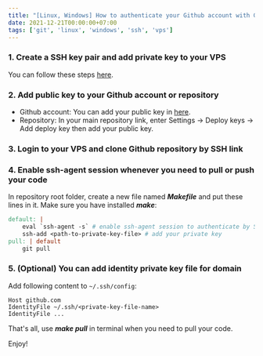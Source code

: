 ```yaml
---
title: "[Linux, Windows] How to authenticate your Github account with Git and SSH"
date: 2021-12-21T00:00:00+07:00
tags: ['git', 'linux', 'windows', 'ssh', 'vps']
---
```

### 1. Create a SSH key pair and add private key to your VPS

You can follow these steps [here](/blog/posts/2021-12-24-windows-login-to-your-server-by-ssh-key).

### 2. Add public key to your Github account or repository

-   Github account: You can add your public key in [here](https://github.com/settings/keys).
-   Repository: In your main repository link, enter Settings → Deploy keys → Add deploy key then add your public key.

### 3. Login to your VPS and clone Github repository by SSH link

### 4. Enable ssh-agent session whenever you need to pull or push your code

In repository root folder, create a new file named _**Makefile**_ and put these lines in it. Make sure you have installed _**make**_:

```makefile
default: |
	eval `ssh-agent -s` # enable ssh-agent session to authenticate by SSH key
	ssh-add <path-to-private-key-file> # add your private key
pull: | default
	git pull
```

### 5. (Optional) You can add identity private key file for domain

Add following content to `~/.ssh/config`:

```
Host github.com
IdentityFile ~/.ssh/<private-key-file-name>
IdentityFile ...
```

That's all, use **_make pull_** in terminal when you need to pull your code.

Enjoy!